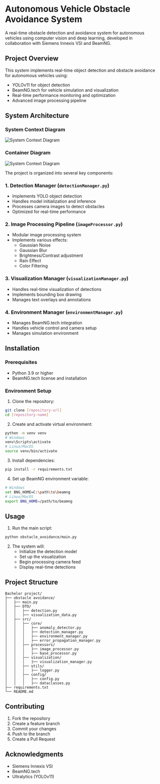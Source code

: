 # Autonomous Vehicle Obstacle Avoidance System

A real-time obstacle detection and avoidance system for autonomous vehicles using computer vision and deep learning, developed in collaboration with Siemens Innexis VSI and BeamNG.

## Project Overview

This system implements real-time object detection and obstacle avoidance for autonomous vehicles using:
- YOLOv11 for object detection
- BeamNG.tech for vehicle simulation and visualization
- Real-time performance monitoring and optimization
- Advanced image processing pipeline

## System Architecture

### System Context Diagram
![System Context Diagram](docs/System%20context%20diagram.png)

### Container Diagram
![System Context Diagram](docs/container%20diagram.png)


The project is organized into several key components:

### 1. Detection Manager (`detectionManager.py`)
- Implements YOLO object detection
- Handles model initialization and inference
- Processes camera images to detect obstacles
- Optimized for real-time performance

### 2. Image Processing Pipeline (`imageProcessor.py`)
- Modular image processing system
- Implements various effects:
  - Gaussian Noise
  - Gaussian Blur
  - Brightness/Contrast adjustment
  - Rain Effect
  - Color Filtering

### 3. Visualization Manager (`visualizationManager.py`)
- Handles real-time visualization of detections
- Implements bounding box drawing
- Manages text overlays and annotations

### 4. Environment Manager (`environmentManager.py`)
- Manages BeamNG.tech integration
- Handles vehicle control and camera setup
- Manages simulation environment

## Installation

### Prerequisites
- Python 3.9 or higher
- BeamNG.tech license and installation

### Environment Setup

1. Clone the repository:
```bash
git clone [repository-url]
cd [repository-name]
```

2. Create and activate virtual environment:
```bash
python -m venv venv
# Windows
venv\Scripts\activate
# Linux/MacOS
source venv/bin/activate
```

3. Install dependencies:
```bash
pip install -r requirements.txt
```

4. Set up BeamNG environment variable:
```bash
# Windows
set BNG_HOME=C:\path\to\beamng
# Linux/MacOS
export BNG_HOME=/path/to/beamng
```

## Usage

1. Run the main script:
```bash
python obstacle_avoidance/main.py
```

2. The system will:
   - Initialize the detection model
   - Set up the visualization
   - Begin processing camera feed
   - Display real-time detections

## Project Structure

```
Bachelor project/
├── obstacle avoidance/
│   ├── main.py
│   ├── DTO/
│   │   ├── detection.py
│   │   ├── visualization_data.py
│   ├── src/
│   │   ├── core/
│   │   │   ├── anomaly_detector.py
│   │   │   ├── detection_manager.py
│   │   │   ├── environment_manager.py
│   │   │   ├── error_propagation_manager.py
│   │   ├── processors/
│   │   │   ├── image_processor.py
│   │   │   ├── base_processor.py
│   │   ├── visualization/
│   │   │   ├── visualization_manager.py
│   │   ├── utils/
│   │   │   ├── logger.py
│   │   ├── config/
│   │   │   ├── config.py
│   │   │   ├── dataclasses.py
├── requirements.txt
└── README.md
```

## Contributing

1. Fork the repository
2. Create a feature branch
3. Commit your changes
4. Push to the branch
5. Create a Pull Request

## Acknowledgments

- Siemens Innexis VSI
- BeamNG.tech
- Ultralytics (YOLOv11)